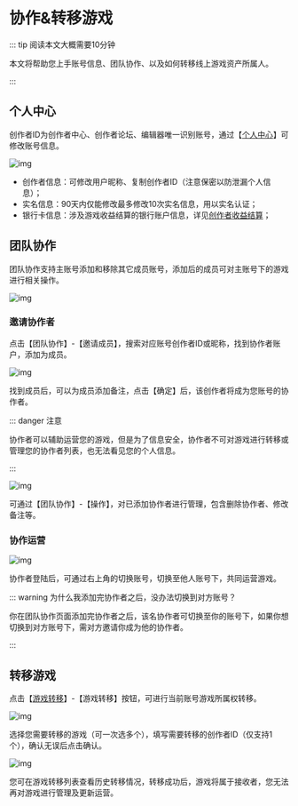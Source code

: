 # 协作&转移游戏

::: tip 阅读本文大概需要10分钟

本文将帮助您上手账号信息、团队协作、以及如何转移线上游戏资产所属人。

::: 

## 个人中心

创作者ID为创作者中心、创作者论坛、编辑器唯一识别账号，通过【[个人中心](https://portal.ark.online/#/admin/person-center)】可修改账号信息。

![img](https://arkimg.ark.online/1684028341037-205.webp)

- 创作者信息：可修改用户昵称、复制创作者ID（注意保密以防泄漏个人信息）；
- 实名信息：90天内仅能修改最多修改10次实名信息，用以实名认证；
- 银行卡信息：涉及游戏收益结算的银行账户信息，详见[创作者收益结算](https://docs.ark.online/CreatorPortal/创作者收益结算.html)；

## 团队协作

团队协作支持主账号添加和移除其它成员账号，添加后的成员可对主账号下的游戏进行相关操作。

![img](https://arkimg.ark.online/1684028341037-206.webp)

### 邀请协作者

点击【团队协作】-【邀请成员】，搜索对应账号创作者ID或昵称，找到协作者账户，添加为成员。

![img](https://arkimg.ark.online/1684028341037-207.webp)

找到成员后，可以为成员添加备注，点击【确定】后，该创作者将成为您账号的协作者。

::: danger 注意

协作者可以辅助运营您的游戏，但是为了信息安全，协作者不可对游戏进行转移或管理您的协作者列表，也无法看见您的个人信息。

:::

![img](https://arkimg.ark.online/1684028341038-208.webp)

可通过【团队协作】-【操作】，对已添加协作者进行管理，包含删除协作者、修改备注等。

### 协作运营

![img](https://arkimg.ark.online/1684028341038-209.webp)

协作者登陆后，可通过右上角的切换账号，切换至他人账号下，共同运营游戏。

::: warning 为什么我添加完协作者之后，没办法切换到对方账号？

你在团队协作页面添加完协作者之后，该名协作者可切换至你的账号下，如果你想切换到对方账号下，需对方邀请你成为他的协作者。

:::

## 转移游戏

点击【[游戏转移](https://portal.ark.online/#/admin/game-transfer-list)】-【游戏转移】按钮，可进行当前账号游戏所属权转移。

![img](https://arkimg.ark.online/1684028341038-210.webp)

选择您需要转移的游戏（可一次选多个），填写需要转移的创作者ID（仅支持1个），确认无误后点击确认。

![img](https://arkimg.ark.online/1684028341038-211.webp)

您可在游戏转移列表查看历史转移情况，转移成功后，游戏将属于接收者，您无法再对游戏进行管理及更新运营。
